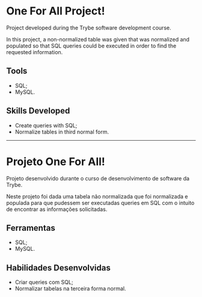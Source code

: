 # One For All Project!

   Project developed during the Trybe software development course.

   In this project, a non-normalized table was given that was normalized and populated so that SQL queries could be executed in order to find the requested information.

## Tools

   * SQL;
   * MySQL.


## Skills Developed

   * Create queries with SQL;
   * Normalize tables in third normal form.



-------------------------



# Projeto One For All!

  Projeto desenvolvido durante o curso de desenvolvimento de software da Trybe.

  Neste projeto foi dada uma tabela não normalizada que foi normalizada e populada para que pudessem ser executadas queries em SQL com o intuito de encontrar as informações solicitadas.

## Ferramentas

  * SQL;
  * MySQL.


## Habilidades Desenvolvidas

  * Criar queries com SQL;
  * Normalizar tabelas na terceira forma normal.
